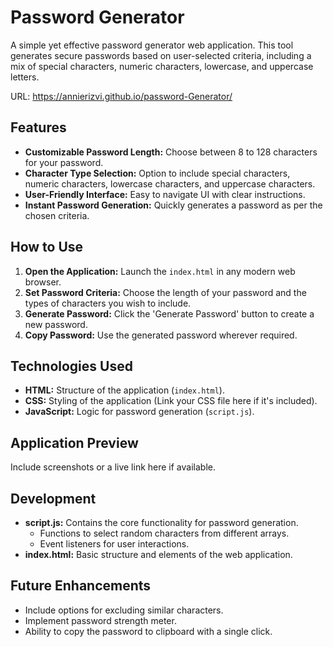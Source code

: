 # Password Generator

A simple yet effective password generator web application. This tool generates secure passwords based on user-selected criteria, including a mix of special characters, numeric characters, lowercase, and uppercase letters.

URL: https://annierizvi.github.io/password-Generator/

## Features

- **Customizable Password Length:** Choose between 8 to 128 characters for your password.
- **Character Type Selection:** Option to include special characters, numeric characters, lowercase characters, and uppercase characters.
- **User-Friendly Interface:** Easy to navigate UI with clear instructions.
- **Instant Password Generation:** Quickly generates a password as per the chosen criteria.

## How to Use

1. **Open the Application:** Launch the `index.html` in any modern web browser.
2. **Set Password Criteria:** Choose the length of your password and the types of characters you wish to include.
3. **Generate Password:** Click the 'Generate Password' button to create a new password.
4. **Copy Password:** Use the generated password wherever required.

## Technologies Used

- **HTML:** Structure of the application (`index.html`).
- **CSS:** Styling of the application (Link your CSS file here if it's included).
- **JavaScript:** Logic for password generation (`script.js`).

## Application Preview

Include screenshots or a live link here if available.

## Development

- **script.js:** Contains the core functionality for password generation.
  - Functions to select random characters from different arrays.
  - Event listeners for user interactions.
- **index.html:** Basic structure and elements of the web application.

## Future Enhancements

- Include options for excluding similar characters.
- Implement password strength meter.
- Ability to copy the password to clipboard with a single click.

